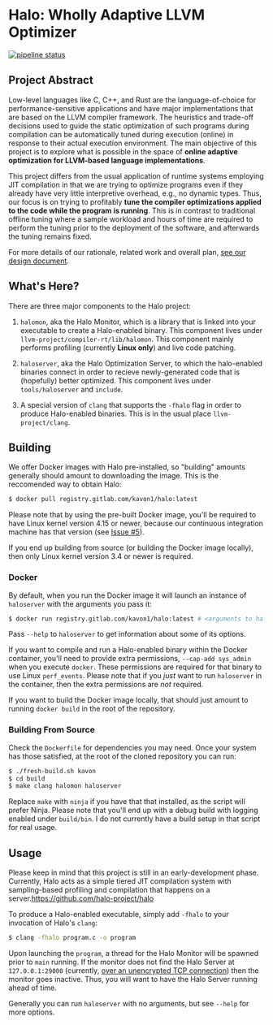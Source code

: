 Halo: Wholly Adaptive LLVM Optimizer
==========================================

[![pipeline status](https://gitlab.com/kavon1/halo/badges/master/pipeline.svg)](https://gitlab.com/kavon1/halo/commits/master)

## Project Abstract

Low-level languages like C, C++, and Rust are the language-of-choice for
performance-sensitive applications and have major implementations that are based
on the LLVM compiler framework. The heuristics and trade-off decisions used to
guide the static optimization of such programs during compilation can be
automatically tuned during execution (online) in response to their actual
execution environment. The main objective of this project is to explore what is
possible in the space of **online adaptive optimization for LLVM-based language
implementations**.

This project differs from the usual application of runtime systems employing JIT
compilation in that we are trying to optimize programs even if they already have
very little interpretive overhead, e.g., no dynamic types. Thus, our focus is on
trying to profitably **tune the compiler optimizations applied to the code 
while the program is running**.
This is in contrast to traditional offline tuning where a sample workload and
hours of time are required to perform the tuning prior to the deployment of the
software, and afterwards the tuning remains fixed.

For more details of our rationale, related work and overall plan, [see our design document](docs/proposal.pdf).


## What's Here?

There are three major components to the Halo project:

1. `halomon`, aka the Halo Monitor, which is a library that is linked into your
executable to create a Halo-enabled binary. This component lives under
`llvm-project/compiler-rt/lib/halomon`. This component mainly performs profiling 
(currently **Linux only**) and live code patching.

2. `haloserver`, aka the Halo Optimization Server, to which the halo-enabled
binaries connect in order to recieve newly-generated code that is (hopefully)
better optimized. This component lives under `tools/haloserver` and `include`.

3. A special version of `clang` that supports the `-fhalo` flag in order to
produce Halo-enabled binaries. This is in the usual place `llvm-project/clang`.


## Building

We offer Docker images with Halo pre-installed, so "building" amounts
generally should amount to downloading the image. This is the reccomended way to obtain
Halo:

```bash
$ docker pull registry.gitlab.com/kavon1/halo:latest
```

Please note that by using the pre-built Docker image, you'll be required to have
Linux kernel version 4.15 or newer, because our continuous integration machine has
that version (see [Issue #5](https://github.com/halo-project/halo/issues/5)).

If you end up building from source (or building the Docker image locally), 
then only Linux kernel version 3.4 or newer is required.


### Docker

By default, when you run the Docker image it will launch an instance
of `haloserver` with the arguments you pass it:

```bash
$ docker run registry.gitlab.com/kavon1/halo:latest # <arguments to haloserver>
```

Pass `--help` to `haloserver` to get information about some of its options.

If you want to compile and run a Halo-enabled binary within the Docker
container, you'll need to provide extra permissions, `--cap-add sys_admin` when
you execute `docker`. These permissions are required for that binary to use
Linux `perf_events`. Please note that if you *just* want to run `haloserver` in
the container, then the extra permissions are *not* required.

If you want to build the Docker image locally, that should just amount to running
`docker build` in the root of the repository.


### Building From Source

Check the `Dockerfile` for dependencies you may need. Once your system has those
satisfied, at the root of the cloned repository you can run:

```bash
$ ./fresh-build.sh kavon
$ cd build
$ make clang halomon haloserver
```

Replace `make` with `ninja` if you have that that installed, as the script will prefer Ninja.
Please note that you'll end up with a debug build with logging enabled under `build/bin`.
I do not currently have a build setup in that script for real usage.


## Usage

Please keep in mind that this project is still in an early-development phase.
Currently, Halo acts as a simple tiered JIT compilation system with sampling-based
profiling and compilation that happens on a server.https://github.com/halo-project/halo

To produce a Halo-enabled executable, simply add `-fhalo` to your invocation of Halo's `clang`:

```bash
$ clang -fhalo program.c -o program
```

Upon launching the `program`, a thread for the Halo Monitor will be spawned prior to `main` running.
If the monitor does not find the Halo Server at `127.0.0.1:29000` (currently, [over an unencrypted TCP connection](https://github.com/halo-project/halo/issues/2)) then the monitor goes inactive.
Thus, you will want to have the Halo Server running ahead of time.

Generally you can run `haloserver` with no arguments, but see `--help` for more options.
